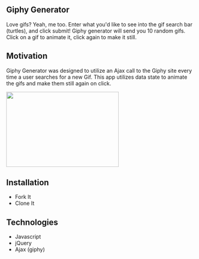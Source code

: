 ## Giphy Generator
Love gifs? Yeah, me too. Enter what you'd like to see into the gif search bar (turtles), and click submit! Giphy generator will send you 10 random gifs. Click on a gif to animate it, click again to make it still.

## Motivation
Giphy Generator was designed to utilize an Ajax call to the Giphy site every time a user searches for a new Gif. This app utilizes data state to animate the gifs and make them still again on click.
  
<img src="https://i.pinimg.com/564x/22/94/55/229455b492d3b29bd9d73fa887125cb2.jpg" data-canonical-src="https://i.pinimg.com/564x/22/94/55/229455b492d3b29bd9d73fa887125cb2.jpg" width="300" height="200" />

## Installation
* Fork It
* Clone It

## Technologies
* Javascript
* jQuery
* Ajax (giphy)



